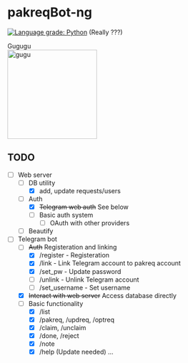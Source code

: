 pakreqBot-ng
============
[![Language grade: Python](https://img.shields.io/lgtm/grade/python/g/AOSC-Dev/pakreqBot-ng.svg?logo=lgtm&logoWidth=18)](https://lgtm.com/projects/g/AOSC-Dev/pakreqBot-ng/context:python) (Really ???)

Gugugu  
<img src="https://upload.wikimedia.org/wikipedia/commons/4/43/Peace_dove.svg" alt="gugu" width="200" height="200"/>

TODO
----
- [ ] Web server
  - [ ] DB utility
    - [x] add, update requests/users
  - [ ] Auth
    - [x] ~~Telegram web auth~~ See below
    - [ ] Basic auth system
      - [ ] OAuth with other providers
  - [ ] Beautify
- [ ] Telegram bot
  - [ ] ~~Auth~~ Registeration and linking
    - [x] /register - Registeration
    - [x] /link - Link Telegram account to pakreq account
    - [x] /set_pw - Update password
    - [ ] /unlink - Unlink Telegram account
    - [ ] /set_username - Set username
  - [x] ~~Interact with web server~~ Access database directly
  - [ ] Basic functionality
    - [x] /list
    - [x] /pakreq, /updreq, /optreq
    - [x] /claim, /unclaim
    - [x] /done, /reject
    - [x] /note
    - [x] /help (Update needed)
...